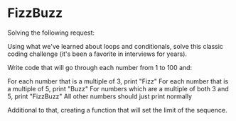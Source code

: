 # FizzBuzz

Solving the following request:

Using what we've learned about loops and conditionals, solve this classic coding challenge (it's been a favorite in interviews for years).

Write code that will go through each number from 1 to 100 and:

For each number that is a multiple of 3, print "Fizz"
For each number that is a multiple of 5, print "Buzz"
For numbers which are a multiple of both 3 and 5, print "FizzBuzz"
All other numbers should just print normally

Additional to that, creating a function that will set the limit of the sequence.
